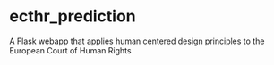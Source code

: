 # ecthr_prediction
A Flask webapp that applies human centered design principles to the European Court of Human Rights 
